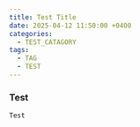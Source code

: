 ```yaml
---
title: Test Title
date: 2025-04-12 11:50:00 +0400
categories:
  - TEST_CATAGORY
tags:
  - TAG
  - TEST
---
```

### Test
```
Test
```